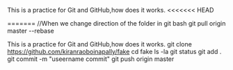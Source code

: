 This is a practice for Git and GitHub,how does it works.
<<<<<<< HEAD
  
=======
//When we change direction of the folder in git bash
git pull origin master --rebase




This is a practice for Git and GitHub,how does it works.
git clone https://github.com/kiranraoboinapally/fake
cd fake
ls -la
git status
git add .
git commit -m "useername commit"
git push origin master

